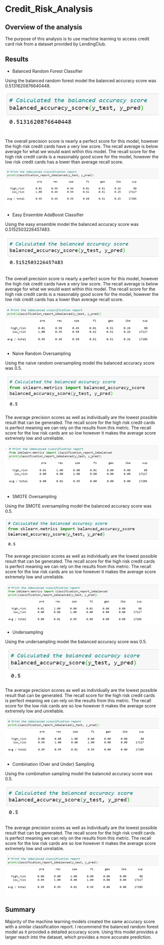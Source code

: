 # Credit_Risk_Analysis

## Overview of the analysis 
The purpose of this analysis is to use machine learning to access credit card risk from a dataset provided by LendingClub. 

## Results

* Balanced Random Forest Classifier

Using the balanced random forest model the balanced accuracy score was 0.5131620876640448. 

![image](Images/forest_accuracy_score.PNG)

The overall precision score is nearly a perfect score for this model, however the high risk credit cards have a very low score.  The recall average is below average for what we would want within this model.  The recall score for the high risk credit cards is a reasonably good score for the model, however the low risk credit cards has a lower than average recall score. 

![image](Images/forest_classification_report.PNG)

* Easy Ensemble AdaBoost Classifier

Using the easy ensemble model the balanced accuracy score was 0.5152503226457483. 

![image](Images/ensemble_accuracy_report.PNG)

The overall precision score is nearly a perfect score for this model, however the high risk credit cards have a very low score.  The recall average is below average for what we would want within this model.  The recall score for the high risk credit cards is a reasonably good score for the model, however the low risk credit cards has a lower than average recall score. 

![image](Images/ensemble_classification_report.PNG)

* Naive Random Oversampling 

Using the naive random oversampling model the balanced accuracy score was 0.5. 

![image](Images/naive_accuracy_score.PNG)

The average precision scores as well as individually are the lowest possible result that can be generated. The recall score for the high risk credit cards is perfect meaning we can rely on the results from this metric.  The recall score for the low risk cards are so low however it makes the average score extremely low and unreliable. 

![image](Images/naive_classification_report.PNG)

* SMOTE Oversampling 

Using the SMOTE oversampling model the balanced accuracy score was 0.5. 

![image](Images/smote_accuracy_score.PNG)

The average precision scores as well as individually are the lowest possible result that can be generated. The recall score for the high risk credit cards is perfect meaning we can rely on the results from this metric.  The recall score for the low risk cards are so low however it makes the average score extremely low and unreliable.

![image](Images/smote_classification_report.PNG)

* Undersampling 

Using the undersampling model the balanced accuracy score was 0.5. 

![image](Images/undersampling_accuracy_score.PNG)

The average precision scores as well as individually are the lowest possible result that can be generated. The recall score for the high risk credit cards is perfect meaning we can rely on the results from this metric.  The recall score for the low risk cards are so low however it makes the average score extremely low and unreliable.

![image](Images/undersampling_classification_report.PNG)

* Combination (Over and Under) Sampling 

Using the combination sampling model the balanced accuracy score was 0.5. 

![image](Images/combination_accuracy_score.PNG)

The average precision scores as well as individually are the lowest possible result that can be generated. The recall score for the high risk credit cards is perfect meaning we can rely on the results from this metric.  The recall score for the low risk cards are so low however it makes the average score extremely low and unreliable.

![image](Images/combination_classification_report.PNG)

## Summary 
Majority of the machine learning models created the same accuracy score with a similar classification report.  I recommend the balanced random forest model as it provided a detailed accuracy score.  Using this model provides a larger reach into the dataset, which provides a more accurate prediction. 
